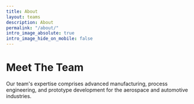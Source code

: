 ```yaml
---
title: About
layout: teams
description: About
permalink: "/about/"
intro_image_absolute: true
intro_image_hide_on_mobile: false
---
```


# Meet The Team

Our team's expertise comprises advanced manufacturing, process engineering, and prototype development for the aerospace and automotive industries.

